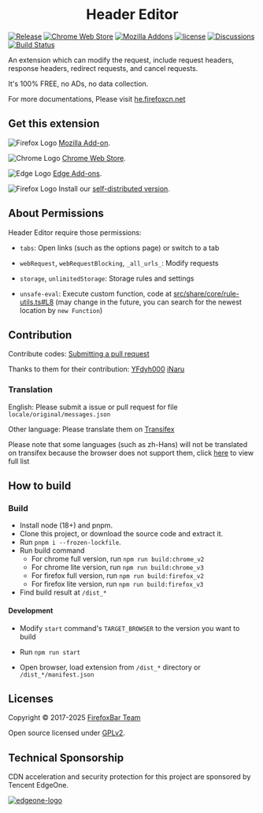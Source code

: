 <h1 align="center">
Header Editor
</h1>

[![Release](https://img.shields.io/github/release/FirefoxBar/HeaderEditor.svg?label=Release)](https://github.com/FirefoxBar/HeaderEditor/releases)
[![Chrome Web Store](https://img.shields.io/chrome-web-store/users/eningockdidmgiojffjmkdblpjocbhgh?label=Chrome)](https://chrome.google.com/webstore/detail/header-editor/eningockdidmgiojffjmkdblpjocbhgh)
[![Mozilla Addons](https://img.shields.io/amo/users/header-editor?label=Firefox)](https://addons.mozilla.org/en-US/firefox/addon/header-editor/)
[![license](https://img.shields.io/github/license/FirefoxBar/HeaderEditor.svg?label=License)](https://github.com/FirefoxBar/HeaderEditor/blob/master/LICENSE)
[![Discussions](https://img.shields.io/github/discussions/FirefoxBar/HeaderEditor?label=Discussions)](https://github.com/FirefoxBar/HeaderEditor/discussions)
[![Build Status](https://github.com/FirefoxBar/HeaderEditor/actions/workflows/dev.yml/badge.svg)](https://github.com/FirefoxBar/HeaderEditor/actions/workflows/dev.yml)

An extension which can modify the request, include request headers, response headers, redirect requests, and cancel requests.

It's 100% FREE, no ADs, no data collection.

For more documentations, Please visit [he.firefoxcn.net](https://he.firefoxcn.net)

## Get this extension

![Firefox Logo](https://cdnjs.cloudflare.com/ajax/libs/browser-logos/73.0.0/firefox/firefox_16x16.png) [Mozilla Add-on](https://addons.mozilla.org/en-US/firefox/addon/header-editor/).

![Chrome Logo](https://cdnjs.cloudflare.com/ajax/libs/browser-logos/73.0.0/chrome/chrome_16x16.png) [Chrome Web Store](https://chrome.google.com/webstore/detail/header-editor/eningockdidmgiojffjmkdblpjocbhgh).

![Edge Logo](https://cdnjs.cloudflare.com/ajax/libs/browser-logos/73.0.0/edge/edge_16x16.png) [Edge Add-ons](https://microsoftedge.microsoft.com/addons/detail/header-editor/afopnekiinpekooejpchnkgfffaeceko).

![Firefox Logo](https://cdnjs.cloudflare.com/ajax/libs/browser-logos/73.0.0/firefox/firefox_16x16.png) Install our [self-distributed version](https://github.com/FirefoxBar/HeaderEditor/releases).

## About Permissions

Header Editor require those permissions:

* `tabs`: Open links (such as the options page) or switch to a tab

* `webRequest`, `webRequestBlocking`, `_all_urls_`: Modify requests

* `storage`, `unlimitedStorage`: Storage rules and settings

* `unsafe-eval`: Execute custom function, code at [src/share/core/rule-utils.ts#L8](https://github.com/FirefoxBar/HeaderEditor/blob/dev/src/share/core/rule-utils.ts#L8) (may change in the future, you can search for the newest location by `new Function`)

## Contribution

Contribute codes: [Submitting a pull request](https://github.com/FirefoxBar/HeaderEditor/compare)

Thanks to them for their contribution: [YFdyh000](https://github.com/yfdyh000) [iNaru](https://github.com/Inaru)

### Translation

English: Please submit a issue or pull request for file `locale/original/messages.json`

Other language: Please translate them on [Transifex](https://www.transifex.com/sytec/header-editor/)

Please note that some languages (such as zh-Hans) will not be translated on transifex because the browser does not support them, click [here](https://developer.chrome.com/docs/webstore/i18n/#choosing-locales-to-support) to view full list

## How to build

### Build

* Install node (18+) and pnpm.
* Clone this project, or download the source code and extract it.
* Run `pnpm i --frozen-lockfile`.
* Run build command
  * For chrome full version, run `npm run build:chrome_v2`
  * For chrome lite version, run `npm run build:chrome_v3`
  * For firefox full version, run `npm run build:firefox_v2`
  * For firefox lite version, run `npm run build:firefox_v3`
* Find build result at `/dist_*`

#### Development

* Modify `start` command's `TARGET_BROWSER` to the version you want to build

* Run `npm run start`

* Open browser, load extension from `/dist_*` directory or `/dist_*/manifest.json`

## Licenses

Copyright © 2017-2025 [FirefoxBar Team](https://team.firefoxcn.net)

Open source licensed under [GPLv2](LICENSE).

## Technical Sponsorship

CDN acceleration and security protection for this project are sponsored by Tencent EdgeOne.

[![edgeone-logo](https://edgeone.ai/media/34fe3a45-492d-4ea4-ae5d-ea1087ca7b4b.png)](https://edgeone.ai/?from=github)

